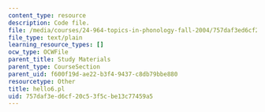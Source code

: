```yaml
---
content_type: resource
description: Code file.
file: /media/courses/24-964-topics-in-phonology-fall-2004/757daf3ed6cf20c53f5cbe13c77459a5_hello6.pl
file_type: text/plain
learning_resource_types: []
ocw_type: OCWFile
parent_title: Study Materials
parent_type: CourseSection
parent_uid: f600f19d-ae22-b3f4-9437-c8db79bbe880
resourcetype: Other
title: hello6.pl
uid: 757daf3e-d6cf-20c5-3f5c-be13c77459a5
---
```

